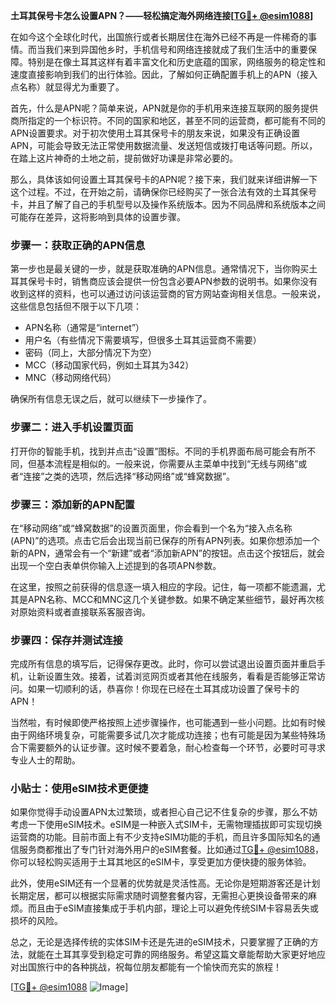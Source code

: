 **土耳其保号卡怎么设置APN？——轻松搞定海外网络连接[[TG💪+ @esim1088](https://t.me/s/esim1088)]**

在如今这个全球化时代，出国旅行或者长期居住在海外已经不再是一件稀奇的事情。而当我们来到异国他乡时，手机信号和网络连接就成了我们生活中的重要保障。特别是在像土耳其这样有着丰富文化和历史底蕴的国家，网络服务的稳定性和速度直接影响到我们的出行体验。因此，了解如何正确配置手机上的APN（接入点名称）就显得尤为重要了。

首先，什么是APN呢？简单来说，APN就是你的手机用来连接互联网的服务提供商所指定的一个标识符。不同的国家和地区，甚至不同的运营商，都可能有不同的APN设置要求。对于初次使用土耳其保号卡的朋友来说，如果没有正确设置APN，可能会导致无法正常使用数据流量、发送短信或拨打电话等问题。所以，在踏上这片神奇的土地之前，提前做好功课是非常必要的。

那么，具体该如何设置土耳其保号卡的APN呢？接下来，我们就来详细讲解一下这个过程。不过，在开始之前，请确保你已经购买了一张合法有效的土耳其保号卡，并且了解了自己的手机型号以及操作系统版本。因为不同品牌和系统版本之间可能存在差异，这将影响到具体的设置步骤。

### 步骤一：获取正确的APN信息

第一步也是最关键的一步，就是获取准确的APN信息。通常情况下，当你购买土耳其保号卡时，销售商应该会提供一份包含必要APN参数的说明书。如果你没有收到这样的资料，也可以通过访问该运营商的官方网站查询相关信息。一般来说，这些信息包括但不限于以下几项：

- APN名称（通常是“internet”）
- 用户名（有些情况下需要填写，但很多土耳其运营商不需要）
- 密码（同上，大部分情况下为空）
- MCC（移动国家代码，例如土耳其为342）
- MNC（移动网络代码）

确保所有信息无误之后，就可以继续下一步操作了。

### 步骤二：进入手机设置页面

打开你的智能手机，找到并点击“设置”图标。不同的手机界面布局可能会有所不同，但基本流程是相似的。一般来说，你需要从主菜单中找到“无线与网络”或者“连接”之类的选项，然后选择“移动网络”或“蜂窝数据”。

### 步骤三：添加新的APN配置

在“移动网络”或“蜂窝数据”的设置页面里，你会看到一个名为“接入点名称(APN)”的选项。点击它后会出现当前已保存的所有APN列表。如果你想添加一个新的APN，通常会有一个“新建”或者“添加新APN”的按钮。点击这个按钮后，就会出现一个空白表单供你输入上述提到的各项APN参数。

在这里，按照之前获得的信息逐一填入相应的字段。记住，每一项都不能遗漏，尤其是APN名称、MCC和MNC这几个关键参数。如果不确定某些细节，最好再次核对原始资料或者直接联系客服咨询。

### 步骤四：保存并测试连接

完成所有信息的填写后，记得保存更改。此时，你可以尝试退出设置页面并重启手机，让新设置生效。接着，试着浏览网页或者其他在线服务，看看是否能够正常访问。如果一切顺利的话，恭喜你！你现在已经在土耳其成功设置了保号卡的APN！

当然啦，有时候即使严格按照上述步骤操作，也可能遇到一些小问题。比如有时候由于网络环境复杂，可能需要多试几次才能成功连接；也有可能是因为某些特殊场合下需要额外的认证步骤。这时候不要着急，耐心检查每一个环节，必要时可寻求专业人士的帮助。

### 小贴士：使用eSIM技术更便捷

如果你觉得手动设置APN太过繁琐，或者担心自己记不住复杂的步骤，那么不妨考虑一下使用eSIM技术。eSIM是一种嵌入式SIM卡，无需物理插拔即可实现切换运营商的功能。目前市面上有不少支持eSIM功能的手机，而且许多国际知名的通信服务商都推出了专门针对海外用户的eSIM套餐。比如通过[TG💪+ @esim1088](https://t.me/s/esim1088)，你可以轻松购买适用于土耳其地区的eSIM卡，享受更加方便快捷的服务体验。

此外，使用eSIM还有一个显著的优势就是灵活性高。无论你是短期游客还是计划长期定居，都可以根据实际需求随时调整套餐内容，无需担心更换设备带来的麻烦。而且由于eSIM直接集成于手机内部，理论上可以避免传统SIM卡容易丢失或损坏的风险。

总之，无论是选择传统的实体SIM卡还是先进的eSIM技术，只要掌握了正确的方法，就能在土耳其享受到稳定可靠的网络服务。希望这篇文章能帮助大家更好地应对出国旅行中的各种挑战，祝每位朋友都能有一个愉快而充实的旅程！

[[TG💪+ @esim1088](https://t.me/s/esim1088) ![Image](https://i.postimg.cc/4NQfJmqS/Snipaste-2025-05-13-00-14-12.png)]